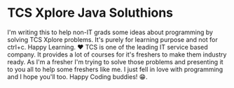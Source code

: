 # TCS Xplore Java Soluthions 
I'm writing this to help non-IT grads some ideas about programming by solving TCS Xplore problems. 
It's purely for learning purpose and not for ctrl+c. Happy Learning. ❤️
TCS is one of the leading IT service based company. It provides a lot of courses for it's freshers 
to make them industry ready.
As I'm a fresher I'm trying to solve those problems and presenting it to you all to help some freshers 
like me.
I just fell in love with programming and I hope you'll too.
Happy Coding buddies!
😁.
